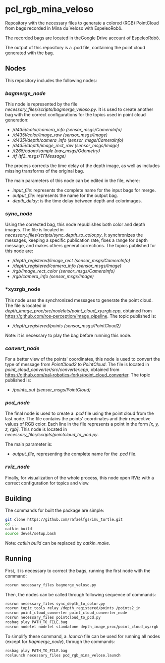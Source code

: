 # pcl_rgb_mina_veloso

Repository with the necessary files to generate a colored (RGB) PointCloud from bags recorded in Mina du Veloso with EspeleoRobô.

The recorded bags are located in theGoogle Drive account of EspeleoRobô.

The output of this repository is a .pcd file, containing the point cloud generated with the bag.


## Nodes

This repository includes the following nodes:


### *bagmerge_node*

This node is represented by the file *necessary_files/scripts/bagmerge_veloso.py*. It is used to create another bag with the correct configurations for the topics used in point cloud generation:

* */d435i/color/camera_info (sensor_msgs/CameraInfo)*
* */d435i/color/image_raw (sensor_msgs/Image)*
* */d435i/depth/camera_info (sensor_msgs/CameraInfo)*
* */d435i/depth/image_rect_raw (sensor_msgs/Image)*
* */t265/odom/sample (nav_msgs/Odometry)*
* */tf (tf2_msgs/TFMessage)*

The process corrects the time delay of the depth image, as well as includes missing transforms of the original bag.

The main parameters of this node can be edited in the file, where:

* *input_file*: represents the complete name for the input bags for merge.
* *output_file*: represents the name for the output bag.
* *depth_delay*: is the time delay between depth and colorimages.


### *sync_node*

Using the corrected bag, this node republishes both color and depth images. The file is located in *necessary_files/scripts/sync_depth_to_color.py*. It synchronizes the messages, keeping a specific publication rate, fixes a range for depth message, and makes others general corrections. The topics published for this node are:

* */depth_registered/image_rect (sensor_msgs/CameraInfo)*
* */depth_registered/camera_info (sensor_msgs/Image)*
* */rgb/image_rect_color (sensor_msgs/CameraInfo)*
* */rgb/camera_info (sensor_msgs/Image)*


### *xyzrgb_node

This node uses the synchronized messages to generate the point cloud. The file is located in *depth_image_proc/src/nodelets/point_cloud_xyzrgb.cpp*, obtained from https://github.com/ros-perception/image_pipeline. The topic published is:

* */depth_registered/points (sensor_msgs/PointCloud2)*

Note: it is necessary to play the bag before running this node.


### *convert_node*

For a better view of the points' coordinates, this node is used to convert the type of message from *PointCloud2* to *PointCloud*. The file is located in *point_cloud_converter/src/converter.cpp*, obtained from https://github.com/pal-robotics-forks/point_cloud_converter. The topic published is: 

* */points_out (sensor_msgs/PointCloud)*


### *pcd_node*

The final node is used to create a *.pcd* file using the point cloud from the last node. The file contains the points' coordinates and their respective values of RGB color. Each line in the file represents a point in the form *[x, y, z, rgb]*. This node is located in *necessary_files/scripts/pointcloud_to_pcd.py*.

The main parameter is:

* *output_file*, representing the complete name for the *.pcd* file.


### *rviz_node*

Finally, for visualization of the whole process, this node open RViz with a correct configuration for topics and view.


## Building

The commands for built the package are simple:

```bash
git clone https://github.com/rafaelfgs/imu_turtle.git
cd ..
catkin build
source devel/setup.bash
```

Note: *catkin build* can be replaced by *catkin_make*.


## Running

First, it is necessary to correct the bags, running the first node with the command:

```bash
rosrun necessary_files bagmerge_veloso.py
```

Then, the nodes can be called through following sequence of commands:

```bash
rosrun necessary_files sync_depth_to_color.py
rosrun topic_tools relay /depth_registered/points /points2_in
rosrun point_cloud_converter point_cloud_converter_node
rosrun necessary_files pointcloud_to_pcd.py
rosbag play PATH_TO_FILE.bag
rosrun nodelet nodelet standalone depth_image_proc/point_cloud_xyzrgb
```

To simplify these command, a *.launch* file can be used for running all nodes (except for *bagmerge_node*), through the commands:

```bash
rosbag play PATH_TO_FILE.bag
roslaunch necessary_files pcd_rgb_mina_veloso.launch 
```
